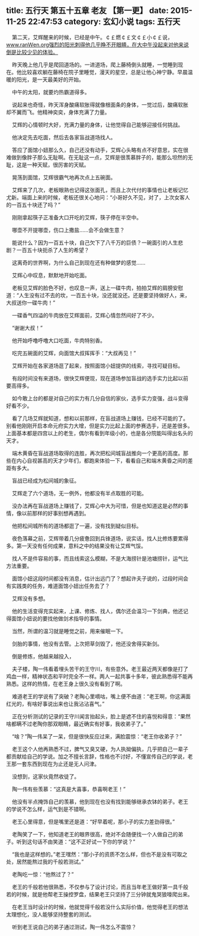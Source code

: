 title: 五行天 第五十五章 老友 【第一更】
date: 2015-11-25 22:47:53
category: 玄幻小说
tags: 五行天
---
&nbsp;&nbsp;&nbsp;&nbsp;第二天，艾辉醒来的时候，已经是中午。￠￡燃￠￡文￠￡小￠￡说，www.ranＷen.org强烈的阳光刺得他几乎睁不开眼睛，在大中午没起来对他来说倒是比较少见的体验。

&nbsp;&nbsp;&nbsp;&nbsp;昨天晚上他几乎是爬回道场的。一进道场，爬上藤椅倒头就睡，一觉睡到现在。他比较喜欢躺在藤椅在院子里睡觉，漫天的星空，总是让他心神宁静。早晨温暖的阳光，是一天最美好的开始。

&nbsp;&nbsp;&nbsp;&nbsp;中午的太阳，就要灼热霸道得多。

&nbsp;&nbsp;&nbsp;&nbsp;说起来也奇怪，昨天浑身酸痛软胀得就像根面条的身体，一觉过后，酸痛软胀却不翼而飞。他精神奕奕，身体充满了力量。

&nbsp;&nbsp;&nbsp;&nbsp;艾辉的心情顿时大好，充满力量的身体，让他觉得自己能够迎接任何挑战。

&nbsp;&nbsp;&nbsp;&nbsp;他决定先去吃面，然后去各家盲战道场找人。

&nbsp;&nbsp;&nbsp;&nbsp;答应了面馆小妞那么久，自己还没有动手，艾辉心头略有点不好意思，实在很难做到像胖子那么无耻啊。在无耻这一点，艾辉是很羡慕胖子的，能那么坦然的无耻，这是一种天赋，很厉害的天赋。

&nbsp;&nbsp;&nbsp;&nbsp;晃荡到面馆，艾辉很霸气地再次点上五碗面。

&nbsp;&nbsp;&nbsp;&nbsp;艾辉来了几次，老板眼熟也记得这张面孔，而且上次代付的事情也让老板记忆尤新。端面上来的时候，老板还很关心地问：“小哥好久不见，对了，上次女客人的一百五十块还了吗？”

&nbsp;&nbsp;&nbsp;&nbsp;刚刚拿起筷子正准备大口开吃的艾辉，筷子停在半空中。

&nbsp;&nbsp;&nbsp;&nbsp;哪壶不开提哪壶，伤口上撒盐……会不会做生意？

&nbsp;&nbsp;&nbsp;&nbsp;能说什么？因为一百五十块，自己欠下了八千万的巨债？一碗面引的人生悲剧？一百五十块扼杀了人生的希望？

&nbsp;&nbsp;&nbsp;&nbsp;这离奇的世界啊，为什么自己到现在还有种做梦的感觉……

&nbsp;&nbsp;&nbsp;&nbsp;艾辉心中叹息，默默地开始吃面。

&nbsp;&nbsp;&nbsp;&nbsp;老板见艾辉的脸色不好，也叹息一声，送上一碟牛肉，拍拍艾辉的肩膀安慰道：“人生没有过不去的坎，一百五十块，没还就没还。还是要坚持做好人，来，大叔送你一碟牛肉！”

&nbsp;&nbsp;&nbsp;&nbsp;一碟香气四溢的牛肉放在艾辉面前，艾辉心情忽然间好了不少。

&nbsp;&nbsp;&nbsp;&nbsp;“谢谢大叔！”

&nbsp;&nbsp;&nbsp;&nbsp;他开始呼噜呼噜大口吃面，牛肉特别香。

&nbsp;&nbsp;&nbsp;&nbsp;吃完五碗面的艾辉，向面馆大叔挥挥手：“大叔再见！”

&nbsp;&nbsp;&nbsp;&nbsp;艾辉开始在各家道场逛了起来，按照面馆小妞提供的线索，寻找可疑目标。

&nbsp;&nbsp;&nbsp;&nbsp;有段时间没有来道场，很快艾辉便现，现在道场参加盲战的选手实力比起以前要高得多。

&nbsp;&nbsp;&nbsp;&nbsp;如今敢上台的都是对自己的实力有几分自信的家伙，选手实力变强，战斗变得好看不少。

&nbsp;&nbsp;&nbsp;&nbsp;看了几场艾辉就知道，想和以前那样，在盲战道场上赚钱，已经不可能的了。别看他刚刚开启本命元府实力大增，但是实力比起上面的参赛选手，还是差很多。上面基本都是四宫以上的老生，偶尔有看到年级小的，也是各分院能叫得出名头的天才。

&nbsp;&nbsp;&nbsp;&nbsp;端木黄昏在盲战道场取得的连胜，再次把松间城盲战推向一个更高的高度。那些在内心自视甚高的天才少年们，都跑来体验一下，看看自己和端木黄昏之间的差距有多大。

&nbsp;&nbsp;&nbsp;&nbsp;盲战已经成为松间城的象征。

&nbsp;&nbsp;&nbsp;&nbsp;艾辉走了六个道场，无一例外，他都没有半点取胜的可能。

&nbsp;&nbsp;&nbsp;&nbsp;没办法再在盲战道场上赚钱了，艾辉心中大为可惜，但是也知道这是必然的事情，像以前那样的好事别想再遇到。

&nbsp;&nbsp;&nbsp;&nbsp;他把松间城所有的道场都逛了一遍，没有找到疑似目标。

&nbsp;&nbsp;&nbsp;&nbsp;夜色落幕之前，艾辉带着几分疲惫回到兵锋道场，说实话，找人比修炼要累得多。第一天没有任何成果，意料之中的结果没有让艾辉气馁。

&nbsp;&nbsp;&nbsp;&nbsp;找人不是件容易的事，而且线索这么模糊，不是大海捞针是池塘捞针，运气比方法重要。

&nbsp;&nbsp;&nbsp;&nbsp;面馆小妞这段时间都没有消息，估计出远门了？想起许夫子说的，过段时间会有实践类的任务，难道面馆小妞出任务去了？

&nbsp;&nbsp;&nbsp;&nbsp;艾辉没有多想。

&nbsp;&nbsp;&nbsp;&nbsp;他的生活变得充实起来，上课、修炼、找人，偶尔还会温习一下剑典，他还记得面馆小妞说的要找他做剑术指导的事情。

&nbsp;&nbsp;&nbsp;&nbsp;当然，所谓的温习就是睡觉之前，用来催眠一下。

&nbsp;&nbsp;&nbsp;&nbsp;剑胎的事情，他没有去管。上次把草剑毁了，他还没舍得买新剑。

&nbsp;&nbsp;&nbsp;&nbsp;倒是修炼，他越来越投入，

&nbsp;&nbsp;&nbsp;&nbsp;夫子楼，陶一伟看着埋头苦干的王守川，有些意外。老王最近两天都像是打了鸡血一样，精神状态和平时完全不一样。两人一起共事十多年，彼此熟悉得不能再熟悉。这样的热情，在老王身上很久没有看到了啊。

&nbsp;&nbsp;&nbsp;&nbsp;难道老王的学说有了突破？老陶心里嘀咕，嘴上便不由道：“老王啊，你这满面红光的，有啥好事说出来也让我沾沾喜气。”

&nbsp;&nbsp;&nbsp;&nbsp;正在分析测试的记录的王守川闻言抬起头，脸上是遮不住的喜悦和得意：“果然啥都瞒不过老陶你那双眼睛，最近确实有好事，我收弟子了。”

&nbsp;&nbsp;&nbsp;&nbsp;“啥？”陶一伟呆了一呆，但是很快反应过来，满脸震惊：“老王你收弟子？”

&nbsp;&nbsp;&nbsp;&nbsp;老王这个人他再熟悉不过，脾气又臭又硬，为人执拗偏执，几乎把自己一辈子都贡献给自己的学说。加之不擅长言辞，性格也不讨好，不懂宣传自己的学说，老王那一套东西到现在为止还是无人问津。

&nbsp;&nbsp;&nbsp;&nbsp;没想到，这家伙竟然收徒了。

&nbsp;&nbsp;&nbsp;&nbsp;陶一伟有些羡慕：“这真是大喜事，恭喜啊老王！”

&nbsp;&nbsp;&nbsp;&nbsp;他没有半点掩饰自己的羡慕，他到现在也没有找到能够继承衣钵的弟子。老王的学说不怎么样，运气到是不错啊。

&nbsp;&nbsp;&nbsp;&nbsp;老王心里得意，但是嘴里还是道：“好早着呢，那小子的实力差劲得很。”

&nbsp;&nbsp;&nbsp;&nbsp;老陶笑了一下，他知道老王的眼界很高，绝对不会随便找一个人做自己的弟子。听到这句话不由笑道：“这不正好试一下你的学说？”

&nbsp;&nbsp;&nbsp;&nbsp;“我也是这样想的。”老王嘿然：“那小子的资质不怎么样，但也不是没有可取之处，居然能熬过我的千般若测试。”

&nbsp;&nbsp;&nbsp;&nbsp;老陶吃一惊：“他熬过了？”

&nbsp;&nbsp;&nbsp;&nbsp;老王的千般若他很熟悉，不仅参与了设计讨论，而且当年老王做好第一具千般若的时候，就是他帮老王操控罗盘，结果老王只坚持了三分钟就鬼哭狼嚎爬出来。

&nbsp;&nbsp;&nbsp;&nbsp;在老王当时设计的时候，他就觉得千般若没什么实际价值，他觉得老王的想法太理想化，没人能够坚持整套的测试。

&nbsp;&nbsp;&nbsp;&nbsp;听到老王说自己的弟子通过测试，陶一伟怎么不震惊？
